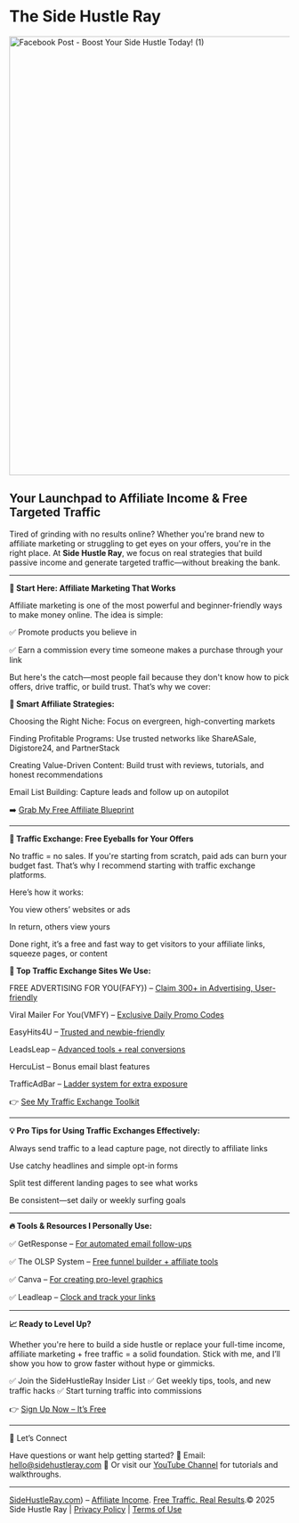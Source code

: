 # The Side Hustle Ray

[<img width="940" height="788" alt="Facebook Post - Boost Your Side Hustle Today! (1)" src="https://github.com/user-attachments/assets/3b4baa1a-0726-43b6-9520-4326e4a59150" />](https://olspsystem.com/join/1101823/a5)

## Your Launchpad to Affiliate Income & Free Targeted Traffic

Tired of grinding with no results online? Whether you're brand new to affiliate marketing or struggling to get eyes on your offers, you're in the right place. At **Side Hustle Ray**, we focus on real strategies that build passive income and generate targeted traffic—without breaking the bank.

---

**🚀 Start Here: Affiliate Marketing That Works**

Affiliate marketing is one of the most powerful and beginner-friendly ways to make money online. The idea is simple:

✅ Promote products you believe in

✅ Earn a commission every time someone makes a purchase through your link

But here's the catch—most people fail because they don't know how to pick offers, drive traffic, or build trust. That’s why we cover:

**🔑 Smart Affiliate Strategies:**

Choosing the Right Niche: Focus on evergreen, high-converting markets

Finding Profitable Programs: Use trusted networks like ShareASale, Digistore24, and PartnerStack

Creating Value-Driven Content: Build trust with reviews, tutorials, and honest recommendations

Email List Building: Capture leads and follow up on autopilot


➡️ [Grab My Free Affiliate Blueprint](https://olspsystem.com/offer/664/1101823/k1)


---

**📡 Traffic Exchange: Free Eyeballs for Your Offers**

No traffic = no sales. If you're starting from scratch, paid ads can burn your budget fast. That’s why I recommend starting with traffic exchange platforms.

Here’s how it works:

You view others’ websites or ads

In return, others view yours

Done right, it’s a free and fast way to get visitors to your affiliate links, squeeze pages, or content


**🧩 Top Traffic Exchange Sites We Use:**

FREE ADVERTISING FOR YOU(FAFY}) – [Claim 300+ in Advertising, User-friendly](https://freeadvertisingforyou.com/splashpage.php?id=44&r=ray)

Viral Mailer For You(VMFY) – [Exclusive Daily Promo Codes](https://llclick.com/fcr8dg56/sidehustleray)

EasyHits4U – [Trusted and newbie-friendly](https://www.easyhits4u.com/?ref=reneykigz)

LeadsLeap – [Advanced tools + real conversions](https://leadsleap.com/?r=rayr)

HercuList – Bonus email blast features

TrafficAdBar – [Ladder system for extra exposure](https://trafficadbar.com/rayk)


👉 [See My Traffic Exchange Toolkit](https://freepromocodesforyou.com/dlb/rayk/1
)


---

**💡 Pro Tips for Using Traffic Exchanges Effectively:**

Always send traffic to a lead capture page, not directly to affiliate links

Use catchy headlines and simple opt-in forms

Split test different landing pages to see what works

Be consistent—set daily or weekly surfing goals



---

**🔥 Tools & Resources I Personally Use:**


✅ GetResponse – [For automated email follow-ups](https://gr8.com//pr/6gK5I/d)

✅ The OLSP System – [Free funnel builder + affiliate tools](https://olspsystem.com/join/1101823/a5)

✅ Canva – [For creating pro-level graphics](https://www.canva.com/join/jvj-whq-jbk)

✅ Leadleap – [Clock and track your links](https://leadsleap.com/?r=rayr)



---

**📈 Ready to Level Up?**

Whether you're here to build a side hustle or replace your full-time income, affiliate marketing + free traffic = a solid foundation. Stick with me, and I’ll show you how to grow faster without hype or gimmicks.

✅ Join the SideHustleRay Insider List
✅ Get weekly tips, tools, and new traffic hacks
✅ Start turning traffic into commissions

👉 [Sign Up Now – It’s Free](https://lllpg.com/n9bffytn/sidehustleray)


---

👋 Let’s Connect

Have questions or want help getting started?
📧 Email: [hello@sidehustleray.com](hello@sidehustleray.com)
🔗 Or visit our [YouTube Channel](https://www.youtube.com/@sidehustleray) for tutorials and walkthroughs.

---

[SideHustleRay.com](https://lllpg.com/n9bffytn/sidehustleray)) – [Affiliate Income](https://olspsystem.com/join/1101823/a5). [Free Traffic. Real Results](https://freepromocodesforyou.com/dlb/rayk/1).© 2025 Side Hustle Ray | [Privacy Policy]() | [Terms of Use]()

